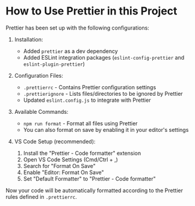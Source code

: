 # How to Use Prettier in this Project

Prettier has been set up with the following configurations:

1. Installation:

   - Added `prettier` as a dev dependency
   - Added ESLint integration packages (`eslint-config-prettier` and `eslint-plugin-prettier`)

2. Configuration Files:

   - `.prettierrc` - Contains Prettier configuration settings
   - `.prettierignore` - Lists files/directories to be ignored by Prettier
   - Updated `eslint.config.js` to integrate with Prettier

3. Available Commands:

   - `npm run format` - Format all files using Prettier
   - You can also format on save by enabling it in your editor's settings

4. VS Code Setup (recommended):
   1. Install the "Prettier - Code formatter" extension
   2. Open VS Code Settings (Cmd/Ctrl + ,)
   3. Search for "Format On Save"
   4. Enable "Editor: Format On Save"
   5. Set "Default Formatter" to "Prettier - Code formatter"

Now your code will be automatically formatted according to the Prettier rules defined in `.prettierrc`.
